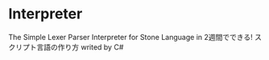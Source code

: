 # Interpreter
The Simple Lexer Parser Interpreter for Stone Language in 2週間でできる! スクリプト言語の作り方 writed by C#
